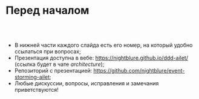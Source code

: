 # Перед началом

<br> <br>

* В нижней части каждого слайда есть его номер, на который удобно ссылаться при вопросах;
* Презентация доступна в вебе: https://nightblure.github.io/ddd-ailet/ (ссылка будет в чате _architecture_);
* Репозиторий с презентацией: https://github.com/nightblure/event-storming-ailet;
* Любые дискуссии, вопросы, исправления и замечания приветствуются!

<SlideCurrentNo class="absolute bottom-[5px] left-1/2 transform -translate-x-1/2 items-center" />
